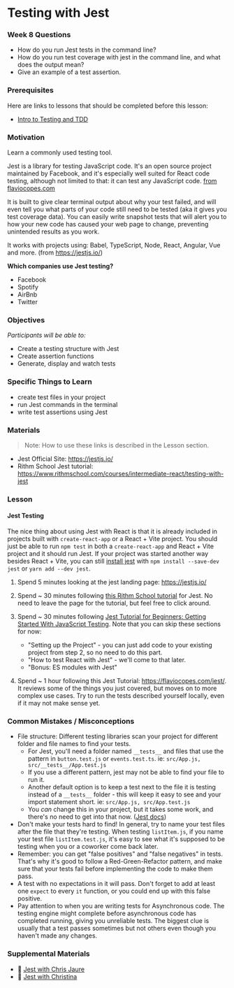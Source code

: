 # Testing with Jest

### Week 8 Questions

- How do you run Jest tests in the command line?
- How do you run test coverage with jest in the command line, and what does the output mean?
- Give an example of a test assertion.

### Prerequisites

Here are links to lessons that should be completed before this lesson:

- [Intro to Testing and TDD](testing-and-tdd.md)

### Motivation

Learn a commonly used testing tool.

Jest is a library for testing JavaScript code. It's an open source project maintained by Facebook, and it's especially well suited for React code testing, although not limited to that: it can test any JavaScript code. [from flaviocopes.com](https://flaviocopes.com/jest/)

It is built to give clear terminal output about why your test failed, and will even tell you what parts of your code still need to be tested (aka it gives you test coverage data). You can easily write snapshot tests that will alert you to how your new code has caused your web page to change, preventing unintended results as you work.

It works with projects using: Babel, TypeScript, Node, React, Angular, Vue and more. (from https://jestjs.io/)

**Which companies use Jest testing?**

- Facebook
- Spotify
- AirBnb
- Twitter

### Objectives

_Participants will be able to:_

- Create a testing structure with Jest
- Create assertion functions
- Generate, display and watch tests

### Specific Things to Learn

- create test files in your project
- run Jest commands in the terminal
- write test assertions using Jest

### Materials

> Note: How to use these links is described in the Lesson section.

- Jest Official Site: https://jestjs.io/
- Rithm School Jest tutorial: https://www.rithmschool.com/courses/intermediate-react/testing-with-jest

### Lesson

#### Jest Testing

The nice thing about using Jest with React is that it is already included in projects built with `create-react-app` or a React + Vite project. You should just be able to run `npm test` in both a `create-react-app` and React + Vite project and it should run Jest. If your project was started another way besides React + Vite, you can still [install jest](https://jestjs.io/docs/getting-started) with `npm install --save-dev jest` or `yarn add --dev jest`.

1. Spend 5 minutes looking at the jest landing page: https://jestjs.io/

2. Spend ~ 30 minutes following [this Rithm School tutorial](https://www.rithmschool.com/courses/intermediate-react/testing-with-jest) for Jest. No need to leave the page for the tutorial, but feel free to click around.

3. Spend ~ 30 minutes following [Jest Tutorial for Beginners: Getting Started With JavaScript Testing](https://www.valentinog.com/blog/jest/). Note that you can skip these sections for now:

   - "Setting up the Project" - you can just add code to your existing project from step 2, so no need to do this part.
   - "How to test React with Jest" - we'll come to that later.
   - "Bonus: ES modules with Jest"

4. Spend ~ 1 hour following this Jest Tutorial: https://flaviocopes.com/jest/. It reviews some of the things you just covered, but moves on to more complex use cases. Try to run the tests described yourself locally, even if it may not make sense yet.

### Common Mistakes / Misconceptions

- File structure: Different testing libraries scan your project for different folder and file names to find your tests.
  - For Jest, you'll need a folder named `__tests__` and files that use the pattern in `button.test.js` or `events.test.ts`. ie: `src/App.js, src/__tests__/App.test.js`
  - If you use a different pattern, jest may not be able to find your file to run it.
  - Another default option is to keep a test next to the file it is testing instead of a `__tests__` folder - this will keep it easy to see and your import statement short. ie: `src/App.js, src/App.test.js`
  - You _can_ change this in your project, but it takes some work, and there's no need to get into that now. ([Jest docs](https://jestjs.io/docs/configuration#testmatch-arraystring))
- Don't make your tests hard to find! In general, try to name your test files after the file that they're testing. When testing `listItem.js`, if you name your test file `listItem.test.js`, it's easy to see what it's supposed to be testing when you or a coworker come back later.
- Remember: you can get "false positives" and "false negatives" in tests. That's why it's good to follow a Red-Green-Refactor pattern, and make sure that your tests fail before implementing the code to make them pass.
- A test with no expectations in it will pass. Don't forget to add at least one `expect` to every `it` function, or you could end up with this false positive.
- Pay attention to when you are writing tests for Asynchronous code. The testing engine might complete before asynchronous code has completed running, giving you unreliable tests. The biggest clue is usually that a test passes sometimes but not others even though you haven't made any changes.

### Supplemental Materials

- 🎦 [Jest with Chris Jaure](https://www.dropbox.com/s/mw13houixd30lf5/video1500769867.mp4?dl=0)
- 🎦 [Jest with Christina](https://www.dropbox.com/s/x64ux3q5kqj8v6l/video1604871754.mp4?dl=0)

